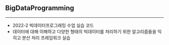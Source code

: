 ## BigDataProgramming
---
- 2022-2 빅데이터프로그래밍 수업 실습 코드
- 데이터에 대해 이해하고 다양한 형태의 빅데이터를 처리하기 위한 알고리즘들을 익히고 분산 처리 프레임워크 실습
